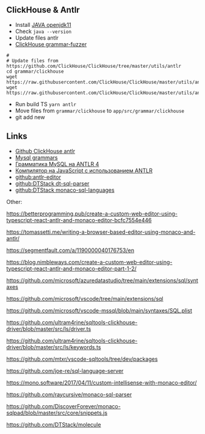 ## ClickHouse & Antlr
* Install [JAVA openjdk11](https://adoptopenjdk.net/archive.html?variant=openjdk11&jvmVariant=hotspot)
* Check `java --version`
* Update files antlr
* [ClickHouse grammar-fuzzer](https://github.com/ClickHouse/ClickHouse/tree/master/utils/grammar-fuzzer)
```shell
# 
# Update files from https://github.com/ClickHouse/ClickHouse/tree/master/utils/antlr
cd grammar/clickhouse
wget https://raw.githubusercontent.com/ClickHouse/ClickHouse/master/utils/antlr/ClickHouseLexer.g4
wget https://raw.githubusercontent.com/ClickHouse/ClickHouse/master/utils/antlr/ClickHouseParser.g4
```

* Run build TS `yarn antlr`
* Move files from `grammar/clickhouse` to `app/src/grammar/clickhouse`
* git add new


## Links 
* [Github ClickHouse antlr](https://github.com/ClickHouse/ClickHouse/tree/master/utils/antlr)
* [Mysql grammars](https://github.com/mysql/mysql-workbench/tree/8.0/library/parsers/grammars)
* [Грамматика MySQL на ANTLR 4](https://habr.com/ru/company/pt/blog/339336/)
* [Компилятор на JavaScript с использованием ANTLR](https://habr.com/ru/post/351906/)
* [github:antlr-editor](https://github.com/NicoLaval/antlr-editor)
* [github:DTStack dt-sql-parser](https://github.com/DTStack/dt-sql-parser#readme)
* [github:DTStack monaco-sql-languages](https://github.com/DTStack/monaco-sql-languages)

Other: 



https://betterprogramming.pub/create-a-custom-web-editor-using-typescript-react-antlr-and-monaco-editor-bcfc7554e446

https://tomassetti.me/writing-a-browser-based-editor-using-monaco-and-antlr/

https://segmentfault.com/a/1190000040176753/en

https://blog.nimbleways.com/create-a-custom-web-editor-using-typescript-react-antlr-and-monaco-editor-part-1-2/

https://github.com/microsoft/azuredatastudio/tree/main/extensions/sql/syntaxes

https://github.com/microsoft/vscode/tree/main/extensions/sql

https://github.com/microsoft/vscode-mssql/blob/main/syntaxes/SQL.plist

https://github.com/ultram4rine/sqltools-clickhouse-driver/blob/master/src/ls/driver.ts

https://github.com/ultram4rine/sqltools-clickhouse-driver/blob/master/src/ls/keywords.ts

https://github.com/mtxr/vscode-sqltools/tree/dev/packages

https://github.com/joe-re/sql-language-server

https://mono.software/2017/04/11/custom-intellisense-with-monaco-editor/

https://github.com/raycursive/monaco-sql-parser

https://github.com/DiscoverForever/monaco-sqlpad/blob/master/src/core/snippets.js

https://github.com/DTStack/molecule